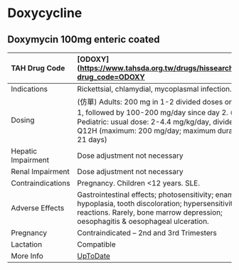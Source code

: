 # Doxycycline

## Doxymycin 100mg enteric coated

| TAH Drug Code      | [ODOXY](https://www.tahsda.org.tw/drugs/hissearch.php?drug_code=ODOXY                                                                                                                                      |
|:-------------------|:-----------------------------------------------------------------------------------------------------------------------------------------------------------------------------------------------------------|
| Indications        | Rickettsial, chlamydial, mycoplasmal infection.                                                                                                                                                            |
| Dosing             | (仿單) Adults: 200 mg in 1-2 divided doses on day 1, followed by 100-200 mg/day since day 2. (熱病) Pediatric: usual dose: 2-4.4 mg/kg/day, divided Q12H (maximum: 200 mg/day; maximum duration : 21 days) |
| Hepatic Impairment | Dose adjustment not necessary                                                                                                                                                                              |
| Renal Impairment   | Dose adjustment not necessary                                                                                                                                                                              |
| Contraindications  | Pregnancy. Children <12 years. SLE.                                                                                                                                                                        |
| Adverse Effects    | Gastrointestinal effects; photosensitivity; enamel hypoplasia, tooth discoloration; hypersensitivity reactions. Rarely, bone marrow depression; oesophagitis & oesophageal ulceration.                     |
| Pregnancy          | Contraindicated – 2nd and 3rd Trimesters                                                                                                                                                                   |
| Lactation          | Compatible                                                                                                                                                                                                 |
| More Info          | [UpToDate](https://www.uptodate.com/contents/doxycycline-drug-information)                                                                                                                                 |

